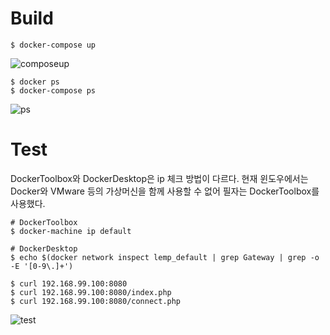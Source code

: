 # Build

    $ docker-compose up

![composeup](https://s3.us-west-2.amazonaws.com/secure.notion-static.com/f45e7f28-a47f-46f4-90e8-b7a4290f4f6f/Untitled.png?X-Amz-Algorithm=AWS4-HMAC-SHA256&X-Amz-Credential=ASIAT73L2G45KNV2RMUO%2F20200217%2Fus-west-2%2Fs3%2Faws4_request&X-Amz-Date=20200217T074450Z&X-Amz-Expires=86400&X-Amz-Security-Token=IQoJb3JpZ2luX2VjEP3%2F%2F%2F%2F%2F%2F%2F%2F%2F%2FwEaCXVzLXdlc3QtMiJHMEUCIQDFvEbAU3%2BPz8prMx%2BiybWGonar1Xis2F7i88XrnNVK%2FAIgCcvGt7JM2OEyU1hta0vOragQRp1NTueyi0b9FtZBvnkqvQMItv%2F%2F%2F%2F%2F%2F%2F%2F%2F%2FARAAGgwyNzQ1NjcxNDkzNzAiDBUlU2LP5UBkztBZkyqRA%2FpX2M3NtgVfrhjXcwqUGhALV4WqPYj3KWdy4ljirzZtKFwlF4gOeHHuV7Ki97M%2F%2FIHhB1QeoLtzo8lcNVL2HJtaBgqJ63TJ0MZWZ8Q3PeG1Dz6kf72cgYSBDvb2naNnPFSrzpjuWM5xPM8x2JelSysdDtvNm8KUcyTDZV2ZEWOpXBV%2FQDl9%2BLv3wqKZ2snC650Sq%2BNzK3Qk1HY%2FCnUtR9T32X%2BZMk45t5omkag1BTnfeDMg85CsF23qXnKskSQFyvY%2BiUrKdVDe7mU9XySDqMGqZivzAImo%2F7bvAzoVN%2BpfbJ6oPC%2BUq3ZCKV9%2Bddu4haEsS0B2%2FbH8c5Gtf%2BO7bKk6hjxd9cuAvVjj25u%2FFlmPUGL7TEJboI3YgMQJ5L3DFkeAJPWUzwE5NWUKCsJy%2FcTouyZY6ofuxtXuyhfxPM5Lwjtn0%2F%2FJkef3LtXxmWdQRe9MWHMlfspezr4Pk2T%2BfefDXidO%2BgsLNam4fwQ%2FadSOZQ0hstxvxL88hm0Iay9ovmRHasC4KP1vg%2BbNni0wcCz1MOyqqPIFOusBOpc%2BgPIcnHspTujSg48oKI5CNid9DEb5%2BvUbew6bShqWNvmAA%2FGdtefzrsEs8gpbEwTX%2Bj5Qa52fHjeqR3v7CS9guyfctRzm9M1dklnYn0e7VX9UIHoSvxFcBsDkbIHKhUZD87Nd7OoSev6g1wNGwo6kk4CnBJhhP9DiTaYqr%2FHwaDCelYSFr%2FPVR%2FxR4WYRttTtBNaHOVjMFQIRnD2dHzlFx6ZHd4OF88WJy%2BMWw8uXzVniW3mZT2GUeIUhi%2FcQfVNjECgXRuk1DlxbiEMmvDy5s2uLM25RhE6FiSB8lGb54Mzb71BVpLK08w%3D%3D&X-Amz-Signature=d2a7dc830821300a75fb11df337041c02f38c69c9fd058dbae691e258e97c208&X-Amz-SignedHeaders=host&response-content-disposition=filename%20%3D%22Untitled.png%22)

    $ docker ps
    $ docker-compose ps

![ps](https://s3.us-west-2.amazonaws.com/secure.notion-static.com/3176952d-80fb-4fb4-b76a-111b14ab5a8e/Untitled.png?X-Amz-Algorithm=AWS4-HMAC-SHA256&X-Amz-Credential=ASIAT73L2G45JOXIGULE%2F20200217%2Fus-west-2%2Fs3%2Faws4_request&X-Amz-Date=20200217T074517Z&X-Amz-Expires=86400&X-Amz-Security-Token=IQoJb3JpZ2luX2VjEPr%2F%2F%2F%2F%2F%2F%2F%2F%2F%2FwEaCXVzLXdlc3QtMiJGMEQCIG3Bumy%2F0qxlJjXCtGMhWmQBe3L1hFZ8X90HdYueCh4CAiAdjsCOAg1j20s63Xat8KRON7u%2F%2F9Er0QFnYyEG06TFJyq9Awiz%2F%2F%2F%2F%2F%2F%2F%2F%2F%2F8BEAAaDDI3NDU2NzE0OTM3MCIMvPn2ExFhrW%2FBrQtcKpED%2Bn20XTZfusUaSvgzRk5yDxGt8r2fwEdpdVKQbxm0tk3K6RKSvhF%2BIiq%2BqCPFoGkLTP4eDTKSUfWTH9E%2FRRzS2tG3gP36fMgKFQvqX9y1d46CGWcIbsuny8%2FaLjPscCAYxhBPTt31eRTyYFZllB4xSrXZM%2B0snBFpIys2d%2BTv8sSYmel3dhfWwj2S9yu0rleDXEup%2FVHEHdYInrsuXs01F1KATrbZfuCt43AjmMVWS4yqUEdl3nDJ3fbRj%2F0I6bnACePd69ANc4d5VBUug8mUQ%2BPcmfxP8F%2FoX2h8gMg1e2113FUoJ2YrxhIhbET81SmUtwRsSZ1DwKRJCVKBXd%2BxM%2FxwGVwJFN8qzwfYWhX4a9RHGm%2Bzy3Fh8LFa%2BfM%2FjwMBpYdJ3Daz2GKJ75BFj7PY1f6ew7mf%2BiY3osygBSt3oBJcLlISrqy%2F89Gu9eJZJZgEiQaFY99ZbcnkKxih5h11To3WvQCRb6DWC8acajvGWE19ws09vQDhOvKR0sMCdFVX8FlLDOo3E%2BYqvquJ9%2BA5NLAwyO2n8gU67AE97dR5b0umtSAkAMaXWcqu5wwq6GRSMdEZyv0z9MBWME0NWproDEzLlvMY7b%2FO0bMUWSUoQBb90bjjtkuQUxjZXz%2FdzsoInEG7knAyVVBYS4c3uSnXxTQMF596tdYHg99yhXtzLO1v86inXuZmUDnEWr5I%2B87aaH7BJqEm3sDI3LR3S63KFm6E9Gk6PJShPRZ9CPujlcSW77Eqgt7FVdTeiXESShpShaoJgUbnXqoaR4v3dwIIcIhiXtSAVroypD2eyZYeOTOvJiOfKz%2FBWEDoUBA9m6CErue8YhwORicjDtom38esBXmSpRfsYw%3D%3D&X-Amz-Signature=4a3ed711c2e5eea2340542ccd31efe77c01937d255a734418847e01a917ca56c&X-Amz-SignedHeaders=host&response-content-disposition=filename%20%3D%22Untitled.png%22)


# Test

DockerToolbox와 DockerDesktop은 ip 체크 방법이 다르다. 현재 윈도우에서는 Docker와 VMware 등의 가상머신을 함께 사용할 수 없어 필자는 DockerToolbox를 사용했다.

    # DockerToolbox
    $ docker-machine ip default 
    
    # DockerDesktop
    $ echo $(docker network inspect lemp_default | grep Gateway | grep -o -E '[0-9\.]+')
    
    $ curl 192.168.99.100:8080
    $ curl 192.168.99.100:8080/index.php
    $ curl 192.168.99.100:8080/connect.php

![test](https://s3.us-west-2.amazonaws.com/secure.notion-static.com/d9e71af0-c448-4a8a-b628-7289fc017259/Untitled.png?X-Amz-Algorithm=AWS4-HMAC-SHA256&X-Amz-Credential=ASIAT73L2G45NF7XZ3W2%2F20200217%2Fus-west-2%2Fs3%2Faws4_request&X-Amz-Date=20200217T074705Z&X-Amz-Expires=86400&X-Amz-Security-Token=IQoJb3JpZ2luX2VjEPz%2F%2F%2F%2F%2F%2F%2F%2F%2F%2FwEaCXVzLXdlc3QtMiJHMEUCIA%2BXVoffCyMvrDZ1Qydur6HYjwrZprKzSNDqNJrxh4baAiEAmhvBZThPKeZjP%2F5e6l27H185lb1aPi087Lz3CrZGyPgqvQMItf%2F%2F%2F%2F%2F%2F%2F%2F%2F%2FARAAGgwyNzQ1NjcxNDkzNzAiDDKjIPNdEvQ293datSqRA1kPoRNVN1nfJKFewC9WRu4jCu%2F7jzRcPw8Rn4Vjx5JqAUTcbF7tCuQH7ealk0oY4EXH3uqVyu3ogNuqltC9gVDQ52F8RcCKcLIluehwGFpqI%2FaynfeVSZtZKcdt21PIlvl9U4DLfcx1kD5LIFqqaOKUK3sIzeLDP0nn3sJy%2Fe8g9XcQHYOR92UC3V52kEYJ41YfbdF9vxeUELrG%2FmZYYen%2FySxAk79w7xj2pPg7TRYkNPdt7v0kX3Z0Nbf0ssolHEI3foCitjRfwgjFirDQmpayIiiuQhKO2TD13sAyyEcXWhqmOurtruabYrsz%2Fs8MStFmEu7Q9AovGOMCRpUcysL8Jb25kZHltr98QI6q9hc9Fl3vJ9gbG9CKV8esve3zHJ76BUIGtzhx5jwIE%2FwDIHbMrhWqU5Y%2Bpsf35gwR0gA1IHay%2FOus8g3fqZaKevqvdVTDuLA04VAttNRZnL1t5PVbQ3lSwsGUBkgFv%2FVPNhnvbB9VdR2Lu5c09ssuLH5BzHI4KxnEw3IEXa0HpEsbT9JPMMOeqPIFOusBIkxbGVx8AxBdroocfI3DwZvMAwEBNPPHql4dSOZJ3wCyLd%2BTSCbWGpydXZQQ0gxwx81gtFlTzu8ftebm2D2RJTLHNUuFCbHlUNtDFWytHZgU50NvopzJdI5%2F2Ht6jV1yMt9GSmRsbAnlkF10C%2BSGqQcexD5ZcMt8asbXP8sFOSBR1khIIAeO%2BCphBw9pyHHiaGzm7ivpSyvTB3raH7ltueMaEtwbGyTNRcsrP%2FrwClgwOZwpDNRfjio2cj26OtrlmZXoFkhF6oVpbcxvq5Ey0C1ab%2FAtlnPl7HTAucoOHrjoB8YGK1Soyl9WxA%3D%3D&X-Amz-Signature=182c6903e3ac2d7882c0804369dce47f64d9c8fa2dd664d7e3dbcf08d8f28c0e&X-Amz-SignedHeaders=host&response-content-disposition=filename%20%3D%22Untitled.png%22)
